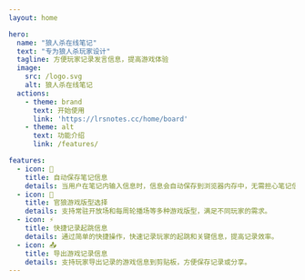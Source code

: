 ```yaml
---
layout: home

hero:
  name: "狼人杀在线笔记"
  text: "专为狼人杀玩家设计"
  tagline: 方便玩家记录发言信息，提高游戏体验
  image:
    src: /logo.svg
    alt: 狼人杀在线笔记
  actions:
    - theme: brand
      text: 开始使用
      link: 'https://lrsnotes.cc/home/board'
    - theme: alt
      text: 功能介绍
      link: /features/

features:
  - icon: 💾
    title: 自动保存笔记信息
    details: 当用户在笔记内输入信息时，信息会自动保存到浏览器内存中，无需担心笔记信息丢失。
  - icon: 📜
    title: 官狼游戏版型选择
    details: 支持常驻开放场和每周轮播场等多种游戏版型，满足不同玩家的需求。
  - icon: ⚡
    title: 快捷记录起跳信息
    details: 通过简单的快捷操作，快速记录玩家的起跳和关键信息，提高记录效率。
  - icon: 📤
    title: 导出游戏记录信息
    details: 支持玩家导出记录的游戏信息到剪贴板，方便保存记录或分享。
---
```


<style>
.dark .VPHero .image-src {
  content: url(./public/logo-dark.svg);
}
</style>